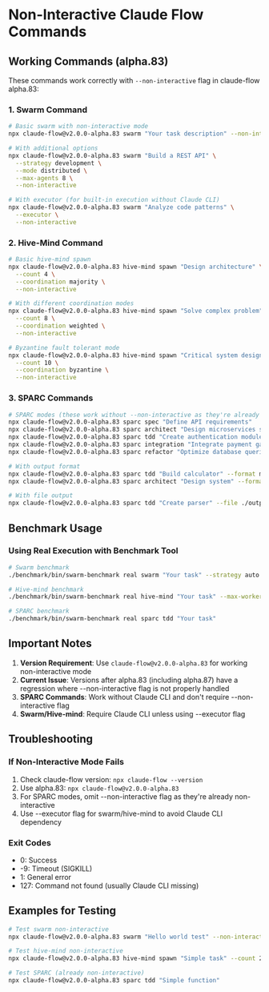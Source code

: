 # Non-Interactive Claude Flow Commands

## Working Commands (alpha.83)

These commands work correctly with `--non-interactive` flag in claude-flow alpha.83:

### 1. Swarm Command
```bash
# Basic swarm with non-interactive mode
npx claude-flow@v2.0.0-alpha.83 swarm "Your task description" --non-interactive

# With additional options
npx claude-flow@v2.0.0-alpha.83 swarm "Build a REST API" \
  --strategy development \
  --mode distributed \
  --max-agents 8 \
  --non-interactive

# With executor (for built-in execution without Claude CLI)
npx claude-flow@v2.0.0-alpha.83 swarm "Analyze code patterns" \
  --executor \
  --non-interactive
```

### 2. Hive-Mind Command
```bash
# Basic hive-mind spawn
npx claude-flow@v2.0.0-alpha.83 hive-mind spawn "Design architecture" \
  --count 4 \
  --coordination majority \
  --non-interactive

# With different coordination modes
npx claude-flow@v2.0.0-alpha.83 hive-mind spawn "Solve complex problem" \
  --count 8 \
  --coordination weighted \
  --non-interactive

# Byzantine fault tolerant mode
npx claude-flow@v2.0.0-alpha.83 hive-mind spawn "Critical system design" \
  --count 10 \
  --coordination byzantine \
  --non-interactive
```

### 3. SPARC Commands
```bash
# SPARC modes (these work without --non-interactive as they're already non-interactive)
npx claude-flow@v2.0.0-alpha.83 sparc spec "Define API requirements"
npx claude-flow@v2.0.0-alpha.83 sparc architect "Design microservices system"
npx claude-flow@v2.0.0-alpha.83 sparc tdd "Create authentication module"
npx claude-flow@v2.0.0-alpha.83 sparc integration "Integrate payment gateway"
npx claude-flow@v2.0.0-alpha.83 sparc refactor "Optimize database queries"

# With output format
npx claude-flow@v2.0.0-alpha.83 sparc tdd "Build calculator" --format markdown
npx claude-flow@v2.0.0-alpha.83 sparc architect "Design system" --format json

# With file output
npx claude-flow@v2.0.0-alpha.83 sparc tdd "Create parser" --file ./output/parser.md
```

## Benchmark Usage

### Using Real Execution with Benchmark Tool
```bash
# Swarm benchmark
./benchmark/bin/swarm-benchmark real swarm "Your task" --strategy auto --mode centralized

# Hive-mind benchmark  
./benchmark/bin/swarm-benchmark real hive-mind "Your task" --max-workers 8 --consensus majority

# SPARC benchmark
./benchmark/bin/swarm-benchmark real sparc tdd "Your task"
```

## Important Notes

1. **Version Requirement**: Use `claude-flow@v2.0.0-alpha.83` for working non-interactive mode
2. **Current Issue**: Versions after alpha.83 (including alpha.87) have a regression where --non-interactive flag is not properly handled
3. **SPARC Commands**: Work without Claude CLI and don't require --non-interactive flag
4. **Swarm/Hive-mind**: Require Claude CLI unless using --executor flag

## Troubleshooting

### If Non-Interactive Mode Fails
1. Check claude-flow version: `npx claude-flow --version`
2. Use alpha.83: `npx claude-flow@v2.0.0-alpha.83`
3. For SPARC modes, omit --non-interactive flag as they're already non-interactive
4. Use --executor flag for swarm/hive-mind to avoid Claude CLI dependency

### Exit Codes
- 0: Success
- -9: Timeout (SIGKILL)
- 1: General error
- 127: Command not found (usually Claude CLI missing)

## Examples for Testing

```bash
# Test swarm non-interactive
npx claude-flow@v2.0.0-alpha.83 swarm "Hello world test" --non-interactive

# Test hive-mind non-interactive
npx claude-flow@v2.0.0-alpha.83 hive-mind spawn "Simple task" --count 2 --non-interactive

# Test SPARC (already non-interactive)
npx claude-flow@v2.0.0-alpha.83 sparc tdd "Simple function"
```